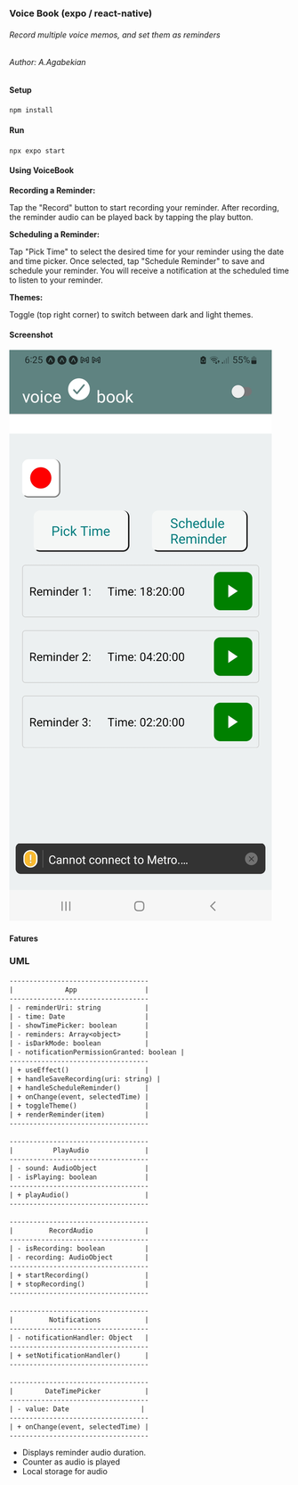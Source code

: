 ### Voice Book (expo / react-native)
###### Record multiple voice memos, and set them as reminders
###### Author: A.Agabekian
#### Setup 
`npm install`
#### Run 
`npx expo start`
#### Using VoiceBook
**Recording a Reminder:**

Tap the "Record" button to start recording your reminder.
After recording, the reminder audio can be played back by tapping the play button.

**Scheduling a Reminder:**

Tap "Pick Time" to select the desired time for your reminder using the date and time picker.
Once selected, tap "Schedule Reminder" to save and schedule your reminder.
You will receive a notification at the scheduled time to listen to your reminder.

**Themes:**

Toggle (top right corner) to switch between dark and light themes.

#### Screenshot
![img.png](img.png)
#### Fatures
### UML
    -----------------------------------
    |             App                 |
    -----------------------------------
    | - reminderUri: string           |
    | - time: Date                    |
    | - showTimePicker: boolean       |
    | - reminders: Array<object>      |
    | - isDarkMode: boolean           |
    | - notificationPermissionGranted: boolean |
    -----------------------------------
    | + useEffect()                   |
    | + handleSaveRecording(uri: string) |
    | + handleScheduleReminder()      |
    | + onChange(event, selectedTime) |
    | + toggleTheme()                 |
    | + renderReminder(item)          |
    -----------------------------------
    
    -----------------------------------
    |          PlayAudio              |
    -----------------------------------
    | - sound: AudioObject            |
    | - isPlaying: boolean            |
    -----------------------------------
    | + playAudio()                   |
    -----------------------------------
    
    -----------------------------------
    |         RecordAudio             |
    -----------------------------------
    | - isRecording: boolean          |
    | - recording: AudioObject        |
    -----------------------------------
    | + startRecording()              |
    | + stopRecording()               |
    -----------------------------------
    
    -----------------------------------
    |         Notifications           |
    -----------------------------------
    | - notificationHandler: Object   |
    -----------------------------------
    | + setNotificationHandler()      |
    -----------------------------------
    
    -----------------------------------
    |        DateTimePicker           |
    -----------------------------------
    | - value: Date                  |
    -----------------------------------
    | + onChange(event, selectedTime) |
    -----------------------------------
    
- Displays reminder audio duration.
- Counter as audio is played
- Local storage for audio
